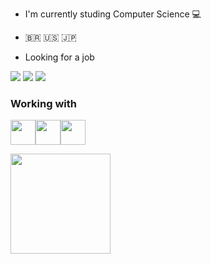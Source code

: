 * I'm currently studing Computer Science :computer:

* 🇧🇷 🇺🇸 🇯🇵

* Looking for a job
 
 <a href="https://www.linkedin.com/in/battistidaniel/" target="_blank"><img src="https://img.shields.io/badge/-LinkedIn-%230077B5?style=for-the-badge&logo=linkedin&logoColor=white" target="_blank"></a>
 [<img src="https://img.shields.io/badge/Codewars-B1361E?style=for-the-badge&logo=Codewars&logoColor=white" />](https://www.codewars.com/users/Deniboyz)
 <a href = "Danielbattisti@outlook.com.br"><img src="https://img.shields.io/badge/Gmail-D14836?style=for-the-badge&logo=gmail&logoColor=white" target="_blank"></a> 
### Working with
<img src="https://cdn.jsdelivr.net/gh/devicons/devicon/icons/python/python-original.svg" width="40" height="40"/><img 
src="https://cdn.jsdelivr.net/gh/devicons/devicon/icons/csharp/csharp-original.svg" width="40" height="40"/><img src="https://cdn.jsdelivr.net/gh/devicons/devicon/icons/mysql/mysql-original.svg" width="40" height="40" />

<div>
<a href="https://github.com/Battisti-Daniel">
<img height="160em" src="https://github-readme-stats.vercel.app/api?username=Battisti-Daniel&show_icons=true&theme=dark&include_all_commits=true&count_private=true"/>
</div>
          

          
<!--
**Battisti-Daniel/Battisti-Daniel** is a ✨ _special_ ✨ repository because its `README.md` (this file) appears on your GitHub profile.

Here are some ideas to get you started:

- 🔭 I’m currently working on ...
- 🌱 I’m currently learning ...
- 👯 I’m looking to collaborate on ...
- 🤔 I’m looking for help with ...
- 💬 Ask me about ...
- 📫 How to reach me: ...
- 😄 Pronouns: ...
- ⚡ Fun fact: ...
-->
